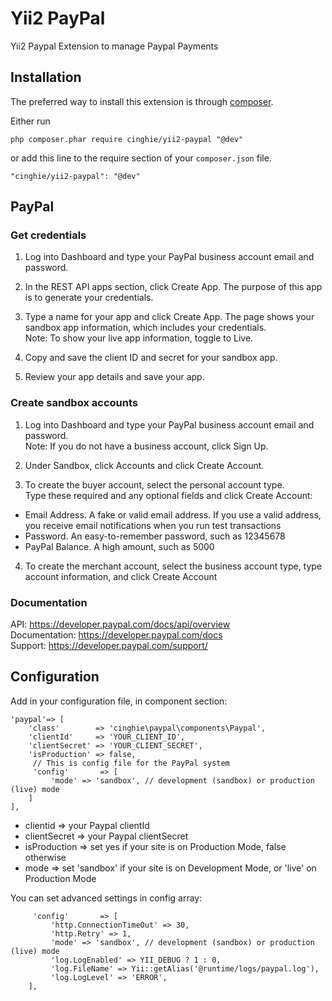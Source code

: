 # Yii2 PayPal
Yii2 Paypal Extension to manage Paypal Payments

## Installation

The preferred way to install this extension is through [composer](http://getcomposer.org/download/).

Either run

```
php composer.phar require cinghie/yii2-paypal "@dev"
```

or add this line to the require section of your `composer.json` file.

```
"cinghie/yii2-paypal": "@dev"
```

## PayPal

### Get credentials

1. Log into Dashboard and type your PayPal business account email and password.

2. In the REST API apps section, click Create App. The purpose of this app is to generate your credentials.

3. Type a name for your app and click Create App. The page shows your sandbox app information, which includes your credentials.  
Note: To show your live app information, toggle to Live.

4. Copy and save the client ID and secret for your sandbox app.

5. Review your app details and save your app.

### Create sandbox accounts

1. Log into Dashboard and type your PayPal business account email and password.  
Note: If you do not have a business account, click Sign Up.

2. Under Sandbox, click Accounts and click Create Account.

3. To create the buyer account, select the personal account type.  
Type these required and any optional fields and click Create Account:  

 - Email Address. A fake or valid email address. If you use a valid address, you receive email notifications when you run test transactions    
 - Password. An easy-to-remember password, such as 12345678  
 - PayPal Balance. A high amount, such as 5000  

4. To create the merchant account, select the business account type, type account information, and click Create Account  

### Documentation

API: https://developer.paypal.com/docs/api/overview  
Documentation: https://developer.paypal.com/docs  
Support: https://developer.paypal.com/support/  

## Configuration

Add in your configuration file, in component section:

```
'paypal'=> [
    'class'        => 'cinghie\paypal\components\Paypal',
    'clientId'     => 'YOUR_CLIENT_ID',
    'clientSecret' => 'YOUR_CLIENT_SECRET',
    'isProduction' => false,
     // This is config file for the PayPal system
     'config'       => [
         'mode' => 'sandbox', // development (sandbox) or production (live) mode
    ]
],
```

<ul>
  <li>clientid => your Paypal clientId</li>
  <li>clientSecret => your Paypal clientSecret</li>
  <li>isProduction => set yes if your site is on Production Mode, false otherwise</li>
  <li>mode => set 'sandbox' if your site is on Development Mode, or 'live' on Production Mode</li>
</ul>

You can set advanced settings in config array:

```
     'config'       => [
         'http.ConnectionTimeOut' => 30,
         'http.Retry' => 1,
         'mode' => 'sandbox', // development (sandbox) or production (live) mode
         'log.LogEnabled' => YII_DEBUG ? 1 : 0,
         'log.FileName' => Yii::getAlias('@runtime/logs/paypal.log'),
         'log.LogLevel' => 'ERROR',
    ],
```
